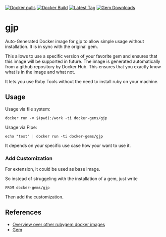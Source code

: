 [![Docker pulls](https://img.shields.io/docker/pulls/rubygem/gjp.svg)](https://hub.docker.com/r/rubygem/gjp/)
[![Docker Build](https://img.shields.io/docker/automated/rubygem/gjp.svg)](https://hub.docker.com/r/rubygem/gjp/)
[![Latest Tag](https://img.shields.io/github/tag/docker-rubygem/gjp.svg)](https://hub.docker.com/r/rubygem/gjp/)
[![Gem Downloads](https://img.shields.io/gem/dt/gjp.svg)](https://rubygems.org/gems/gjp/)
# gjp

Auto-Generated Docker image for gjp to allow simple usage without installation.
It is in sync with the original gem.

This allows to use a specific version of your favorite gem and ensures that this image will be supported in future.
The image is generated automatically from a github repository by Docker Hub.
This ensures that you exactly know what is in the image and what not.

It lets you use Ruby Tools without the need to install ruby on your machine.

## Usage

Usage via file system:

`docker run -v $(pwd):/work -ti docker-gems/gjp`

Usage via Pipe:

`echo "test" | docker run -ti docker-gems/gjp`

It depends on your specific use case how your want to use it.

### Add Customization

For extension, it could be used as base image.

So instead of struggeling with the installation of a gem, just write

`FROM docker-gems/gjp`

Then add the customization.

## References

 - [Overview over other rubygem docker images](https://github.com/thinkbot/docker-rubygem)
 - [Gem](https://rubygems.org/gems/gjp/)
